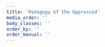 ```yaml
---
title: 'Pedagogy of the Oppressed'
media_order: ''
body_classes: ''
order_by: ''
order_manual: ''
---
```

